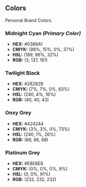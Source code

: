 ## Colors
Personal Brand Colors.

### Midnight Cyan *(Primary Color)*
 - **HEX:** #0389A1
 - **CMYK:** (98%, 15%, 0%, 37%)
 - **HSL:** (189, 96%, 32%)
 - **RGB:** (3, 137, 161)

### Twilight Black
- **HEX:** #28282B
- **CMYK:** (7%, 7%, 0%, 83%)
- **HSL:** (240, 4%, 16%)
- **RGB:** (40, 40, 43)

### Onxy Grey
- **HEX:** #424244
- **CMYK:** (3%, 3%, 0%, 73%)
- **HSL:** (240, 1%, 26%)
- **RGB:** (66, 66, 68)

### Platinum Grey
- **HEX:** #E8E8E8
- **CMYK:** (0%, 0%, 0%, 9%)
- **HSL:** (0, 0%, 91%)
- **RGB:** (232, 232, 232)